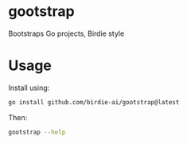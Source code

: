 # gootstrap

Bootstraps Go projects, Birdie style

# Usage

Install using:

```bash
go install github.com/birdie-ai/gootstrap@latest
```

Then:

```bash
gootstrap --help
```
